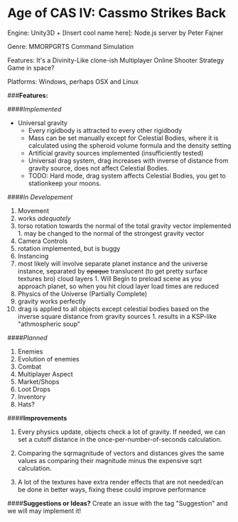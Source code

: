 Age of CAS IV: Cassmo Strikes Back
====================

Engine: Unity3D + [Insert cool name here]: Node.js server by Peter Fajner 

Genre: MMORPGRTS Command Simulation

Features: It's a Divinity-Like clone-ish Multiplayer Online Shooter Strategy Game in space?

Platforms: Windows, perhaps OSX and Linux

###**Features:**

####*Implemented*
- Universal gravity
  - Every rigidbody is attracted to every other rigidbody
  - Mass can be set manually except for Celestial Bodies, where it is calculated using the spheroid volume formula and the density setting
  - Artificial gravity sources implemented (insufficiently tested)
  - Universal drag system, drag increases with inverse of distance from gravity source, does not affect Celestial Bodies.
  - TODO: Hard mode, drag system affects Celestial Bodies, you get to stationkeep your moons.
  
####*In Developement*
1. Movement
  1. works *adequately*
  2. torso rotation towards the normal of the total gravity vector implemented
    1. may be changed to the normal of the strongest gravity vector
2. Camera Controls
  1. rotation implemented, but is buggy
3. Instancing
  1. most likely will involve separate planet instance and the universe instance, separated by ~~opaque~~ translucent (to get pretty surface textures bro) cloud layers
    1. Will Begin to preload scene as you approach planet, so when you hit cloud layer load times are reduced
4. Physics of the Universe (Partially Complete)
  1. gravity works perfectly
  2. drag is applied to all objects except celestial bodies based on the inverse square distance from gravity sources
    1. results in a KSP-like "athmospheric soup"

####*Planned*
1. Enemies
2. Evolution of enemies 
3. Combat
4. Multiplayer Aspect
5. Market/Shops
6. Loot Drops
7. Inventory
8. Hats?

####**Improvements**
1. Every physics update, objects check a lot of gravity. If needed, we can set a cutoff distance in the once-per-number-of-seconds calculation. 

2. Comparing the sqrmagnitude of vectors and distances gives the same values as comparing their magnitude minus the expensive sqrt calculation.

3. A lot of the textures have extra render effects that are not needed/can be done in better ways, fixing these could improve performance

####**Suggestions or Ideas?**
Create an issue with the tag "Suggestion" and we will may implement it!
